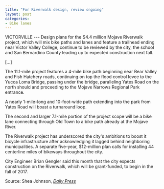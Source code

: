 ```yaml
---
title: "For Riverwalk design, review ongoing"
layout: post
categories:
- Bike lanes
---
```


VICTORVILLE --- Design plans for the $4.4 million Mojave Riverwalk project, which will mix bike paths and lanes and feature a trailhead ending near Victor Valley College, continue to be reviewed by the city, the school and San Bernardino County leading up to expected construction next fall.

\[...\]

The 11.1-mile project features a 4-mile bike path beginning near Bear Valley and Fish Hatchery roads, continuing on top the flood control levee to the Yucca Loma Bridge, passing under the bridge, paralleling Yates Road on the north should and proceeding to the Mojave Narrows Regional Park entrance.

A nearly 1-mile-long and 10-foot-wide path extending into the park from Yates Road will boast a turnaround loop.

The second and larger 7.1-mile portion of the project scope will be a bike lane connecting through Old Town to a bike path already at the Mojave River.

The Riverwalk project has underscored the city's ambitions to boost it bicycle infrastructure after acknowledging it lagged behind neighboring municipalities. A separate five-year, $12-million plan calls for installing 44 centerline miles of bikeways throughout the city.

City Engineer Brian Gengler said this month that the city expects construction on the Riverwalk, which will be grant-funded, to begin in the fall of 2017.

Source: Shea Johnson, [*Daily Press*](https://www.vvdailypress.com)
